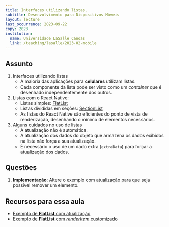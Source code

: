 ```yaml
---
title: Interfaces utilizando listas.
subtitle: Desenvolvimento para Dispositivos Móveis
layout: lecture
last_occurrence: 2023-09-22
copy: 2023
institution:
  name: Universidade LaSalle Canoas
  link: /teaching/lasalle/2023-02-mobile
---
```


## Assunto

1. Interfaces utilizando listas
    * A maioria das aplicações para **celulares** utilizam listas.
    * Cada componente da lista pode ser visto como um _container_ que é desenhado independentemente dos outros.
2. Listas com o React Native:
    * Listas simples: [FlatList](https://reactnative.dev/docs/flatlist)
    * Listas divididas em seções: [SectionList](https://reactnative.dev/docs/sectionlist)
    * As listas do React Native são eficientes do ponto de vista de renderização, desenhando o mínimo de elementos necessários.
3. Alguns cuidados no uso de listas
    * A atualização não é automática.
    * A atualização dos dados do objeto que armazena os dados exibidos na lista não força a sua atualização.
    * É necessário o uso de um dado extra (`extraData`) para forçar a atualização dos dados.

## Questões

1. **Implementação**: Altere o exemplo com atualização para que seja possível remover um elemento.


## Recursos para essa aula

* [Exemplo de **FlatList** com atualização](https://snack.expo.dev/@rafasgj/673059)
* [Exemplo de **FlatList** com _renderItem_ customizado](https://snack.expo.dev/@rafasgj/673059)
